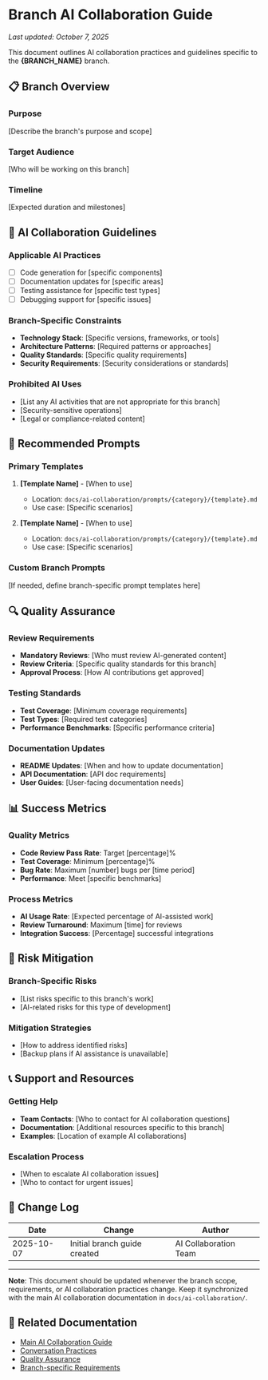 # Branch AI Collaboration Guide

*Last updated: October 7, 2025*

This document outlines AI collaboration practices and guidelines specific to the **{BRANCH_NAME}** branch.

## 📋 Branch Overview

### Purpose
[Describe the branch's purpose and scope]

### Target Audience
[Who will be working on this branch]

### Timeline
[Expected duration and milestones]

## 🤖 AI Collaboration Guidelines

### Applicable AI Practices
- [ ] Code generation for [specific components]
- [ ] Documentation updates for [specific areas]
- [ ] Testing assistance for [specific test types]
- [ ] Debugging support for [specific issues]

### Branch-Specific Constraints
- **Technology Stack**: [Specific versions, frameworks, or tools]
- **Architecture Patterns**: [Required patterns or approaches]
- **Quality Standards**: [Specific quality requirements]
- **Security Requirements**: [Security considerations or standards]

### Prohibited AI Uses
- [List any AI activities that are not appropriate for this branch]
- [Security-sensitive operations]
- [Legal or compliance-related content]

## 📝 Recommended Prompts

### Primary Templates
1. **[Template Name]** - [When to use]
   - Location: `docs/ai-collaboration/prompts/{category}/{template}.md`
   - Use case: [Specific scenarios]

2. **[Template Name]** - [When to use]
   - Location: `docs/ai-collaboration/prompts/{category}/{template}.md`
   - Use case: [Specific scenarios]

### Custom Branch Prompts
[If needed, define branch-specific prompt templates here]

## 🔍 Quality Assurance

### Review Requirements
- **Mandatory Reviews**: [Who must review AI-generated content]
- **Review Criteria**: [Specific quality standards for this branch]
- **Approval Process**: [How AI contributions get approved]

### Testing Standards
- **Test Coverage**: [Minimum coverage requirements]
- **Test Types**: [Required test categories]
- **Performance Benchmarks**: [Specific performance criteria]

### Documentation Updates
- **README Updates**: [When and how to update documentation]
- **API Documentation**: [API doc requirements]
- **User Guides**: [User-facing documentation needs]

## 📊 Success Metrics

### Quality Metrics
- **Code Review Pass Rate**: Target [percentage]%
- **Test Coverage**: Minimum [percentage]%
- **Bug Rate**: Maximum [number] bugs per [time period]
- **Performance**: Meet [specific benchmarks]

### Process Metrics
- **AI Usage Rate**: [Expected percentage of AI-assisted work]
- **Review Turnaround**: Maximum [time] for reviews
- **Integration Success**: [Percentage] successful integrations

## 🚨 Risk Mitigation

### Branch-Specific Risks
- [List risks specific to this branch's work]
- [AI-related risks for this type of development]

### Mitigation Strategies
- [How to address identified risks]
- [Backup plans if AI assistance is unavailable]

## 📞 Support and Resources

### Getting Help
- **Team Contacts**: [Who to contact for AI collaboration questions]
- **Documentation**: [Additional resources specific to this branch]
- **Examples**: [Location of example AI collaborations]

### Escalation Process
- [When to escalate AI collaboration issues]
- [Who to contact for urgent issues]

## 📝 Change Log

| Date | Change | Author |
|------|--------|--------|
| 2025-10-07 | Initial branch guide created | AI Collaboration Team |

---

**Note**: This document should be updated whenever the branch scope, requirements, or AI collaboration practices change. Keep it synchronized with the main AI collaboration documentation in `docs/ai-collaboration/`.

## 🔗 Related Documentation

- [Main AI Collaboration Guide](../README.md)
- [Conversation Practices](../practices/conversation-practices.md)
- [Quality Assurance](../workflows/quality-assurance.md)
- [Branch-specific Requirements](./requirements.md)